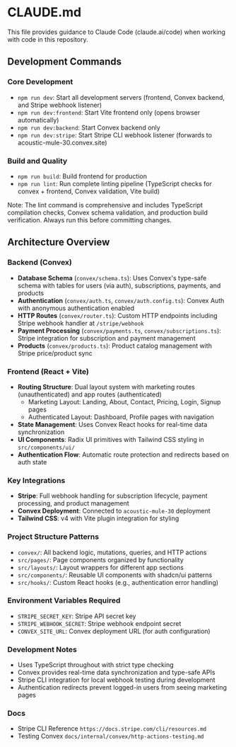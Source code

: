 # CLAUDE.md

This file provides guidance to Claude Code (claude.ai/code) when working with code in this repository.

## Development Commands

### Core Development

- `npm run dev`: Start all development servers (frontend, Convex backend, and Stripe webhook listener)
- `npm run dev:frontend`: Start Vite frontend only (opens browser automatically)
- `npm run dev:backend`: Start Convex backend only
- `npm run dev:stripe`: Start Stripe CLI webhook listener (forwards to acoustic-mule-30.convex.site)

### Build and Quality

- `npm run build`: Build frontend for production
- `npm run lint`: Run complete linting pipeline (TypeScript checks for convex + frontend, Convex validation, Vite build)

Note: The lint command is comprehensive and includes TypeScript compilation checks, Convex schema validation, and production build verification. Always run this before committing changes.

## Architecture Overview

### Backend (Convex)

- **Database Schema** (`convex/schema.ts`): Uses Convex's type-safe schema with tables for users (via auth), subscriptions, payments, and products
- **Authentication** (`convex/auth.ts`, `convex/auth.config.ts`): Convex Auth with anonymous authentication enabled
- **HTTP Routes** (`convex/router.ts`): Custom HTTP endpoints including Stripe webhook handler at `/stripe/webhook`
- **Payment Processing** (`convex/payments.ts`, `convex/subscriptions.ts`): Stripe integration for subscription and payment management
- **Products** (`convex/products.ts`): Product catalog management with Stripe price/product sync

### Frontend (React + Vite)

- **Routing Structure**: Dual layout system with marketing routes (unauthenticated) and app routes (authenticated)
  - Marketing Layout: Landing, About, Contact, Pricing, Login, Signup pages
  - Authenticated Layout: Dashboard, Profile pages with navigation
- **State Management**: Uses Convex React hooks for real-time data synchronization
- **UI Components**: Radix UI primitives with Tailwind CSS styling in `src/components/ui/`
- **Authentication Flow**: Automatic route protection and redirects based on auth state

### Key Integrations

- **Stripe**: Full webhook handling for subscription lifecycle, payment processing, and product management
- **Convex Deployment**: Connected to `acoustic-mule-30` deployment
- **Tailwind CSS**: v4 with Vite plugin integration for styling

### Project Structure Patterns

- `convex/`: All backend logic, mutations, queries, and HTTP actions
- `src/pages/`: Page components organized by functionality
- `src/layouts/`: Layout wrappers for different app sections
- `src/components/`: Reusable UI components with shadcn/ui patterns
- `src/hooks/`: Custom React hooks (e.g., authentication error handling)

### Environment Variables Required

- `STRIPE_SECRET_KEY`: Stripe API secret key
- `STRIPE_WEBHOOK_SECRET`: Stripe webhook endpoint secret
- `CONVEX_SITE_URL`: Convex deployment URL (for auth configuration)

### Development Notes

- Uses TypeScript throughout with strict type checking
- Convex provides real-time data synchronization and type-safe APIs
- Stripe CLI integration for local webhook testing during development
- Authentication redirects prevent logged-in users from seeing marketing pages

### Docs

- Stripe CLI Reference `https://docs.stripe.com/cli/resources.md`
- Testing Convex `docs/internal/convex/http-actions-testing.md`
